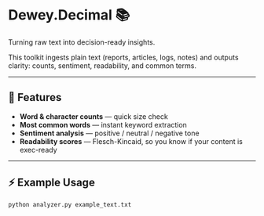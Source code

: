 # Dewey.Decimal 📚  

Turning raw text into decision-ready insights.  

This toolkit ingests plain text (reports, articles, logs, notes) and outputs clarity: counts, sentiment, readability, and common terms.  

---

## 🚀 Features  
- **Word & character counts** — quick size check  
- **Most common words** — instant keyword extraction  
- **Sentiment analysis** — positive / neutral / negative tone  
- **Readability scores** — Flesch-Kincaid, so you know if your content is exec-ready  

---

## ⚡ Example Usage  
```bash
python analyzer.py example_text.txt
